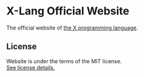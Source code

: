 # X-Lang Official Website
The official website of [the X programming language](https://github.com/the-xlang/x).

<h2 id="license">License</h2>

Website is under the terms of the MIT license. <br>
[See license details.](https://github.com/the-xlang/website/blob/main/LICENSE)
